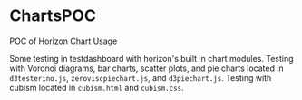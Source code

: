 # ChartsPOC
POC of Horizon Chart Usage

Some testing in testdashboard with horizon's built in chart modules. Testing with Voronoi diagrams, bar charts, scatter plots, and pie charts located in `d3testerino.js`, `zeroviscpiechart.js`, and `d3piechart.js`. Testing with cubism located in `cubism.html` and `cubism.css`. 
